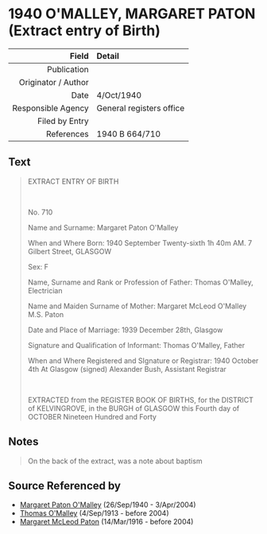 ﻿---
layout: page
permalink: /sources/s54701108
---

# 1940 O'MALLEY, MARGARET PATON (Extract entry of Birth)

Field | Detail
---:|:---
Publication | 
Originator / Author | 
Date | 4/Oct/1940
Responsible Agency | General registers office
Filed by Entry | 
References | 1940 B 664/710

## Text

> EXTRACT ENTRY OF BIRTH
>
> <br/>
>
> No. 710
>
> Name and Surname: Margaret Paton O'Malley
>
> When and Where Born: 1940 September Twenty-sixth 1h 40m AM. 7 Gilbert Street, GLASGOW
>
> Sex: F
>
> Name, Surname and Rank or Profession of Father: Thomas O'Malley, Electrician
>
> Name and Maiden Surname of Mother: Margaret McLeod O'Malley M.S. Paton
>
> Date and Place of Marriage: 1939 December 28th, Glasgow
>
> Signature and Qualification of Informant: Thomas O'Malley, Father
>
> When and Where Registered and SIgnature or Registrar: 1940 October 4th At Glasgow (signed) Alexander Bush, Assistant Registrar
>
> <br/>
>
> EXTRACTED from the REGISTER BOOK OF BIRTHS, for the DISTRICT of KELVINGROVE, in the BURGH of GLASGOW this Fourth day of OCTOBER Nineteen Hundred and Forty
>

## Notes

> On the back of the extract, was a note about baptism
>


## Source Referenced by

* [Margaret Paton O'Malley](../people/@46723082@-margaret-paton-o'malley-b1940-9-26-d2004-4-3.md) (26/Sep/1940 - 3/Apr/2004)
* [Thomas O'Malley](../people/@12568152@-thomas-o'malley-b1913-9-4-d2004.md) (4/Sep/1913 - before 2004)
* [Margaret McLeod Paton](../people/@56209708@-margaret-mcleod-paton-b1916-3-14-d2004.md) (14/Mar/1916 - before 2004)
